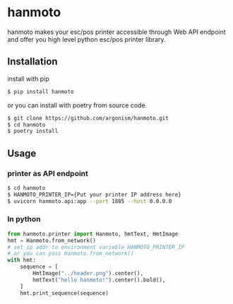 # hanmoto

hanmoto makes your esc/pos printer accessible through Web API endpoint and offer you high level python esc/pos printer library.

## Installation

install with pip
``` bash
$ pip install hanmoto
```

or you can install with poetry from source code.

``` bash
$ git clone https://github.com/argonism/hanmoto.git
$ cd hanmoto
$ poetry install
```

## Usage

### printer as API endpoint
``` bash
$ cd hanmoto
$ HANMOTO_PRINTER_IP={Put your printer IP address here}
$ uvicorn hanmoto.api:app --port 1885 --host 0.0.0.0
```

### In python

``` python
from hanmoto.printer import Hanmoto, hmtText, HmtImage
hmt = Hanmoto.from_network()
# set ip addr to environment varieble HANMOTO_PRINTER_IP
# or you can pass Hanmoto.from_network()
with hmt:
    sequence = [
        HmtImage("../header.png").center(),
        hmtText("hello hanmoto!").center().bold(),
    ]
    hmt.print_sequence(sequence)
```
